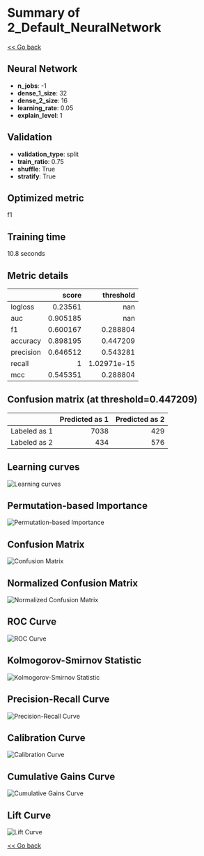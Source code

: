 # Summary of 2_Default_NeuralNetwork

[<< Go back](../README.md)


## Neural Network
- **n_jobs**: -1
- **dense_1_size**: 32
- **dense_2_size**: 16
- **learning_rate**: 0.05
- **explain_level**: 1

## Validation
 - **validation_type**: split
 - **train_ratio**: 0.75
 - **shuffle**: True
 - **stratify**: True

## Optimized metric
f1

## Training time

10.8 seconds

## Metric details
|           |    score |     threshold |
|:----------|---------:|--------------:|
| logloss   | 0.23561  | nan           |
| auc       | 0.905185 | nan           |
| f1        | 0.600167 |   0.288804    |
| accuracy  | 0.898195 |   0.447209    |
| precision | 0.646512 |   0.543281    |
| recall    | 1        |   1.02971e-15 |
| mcc       | 0.545351 |   0.288804    |


## Confusion matrix (at threshold=0.447209)
|              |   Predicted as 1 |   Predicted as 2 |
|:-------------|-----------------:|-----------------:|
| Labeled as 1 |             7038 |              429 |
| Labeled as 2 |              434 |              576 |

## Learning curves
![Learning curves](learning_curves.png)

## Permutation-based Importance
![Permutation-based Importance](permutation_importance.png)
## Confusion Matrix

![Confusion Matrix](confusion_matrix.png)


## Normalized Confusion Matrix

![Normalized Confusion Matrix](confusion_matrix_normalized.png)


## ROC Curve

![ROC Curve](roc_curve.png)


## Kolmogorov-Smirnov Statistic

![Kolmogorov-Smirnov Statistic](ks_statistic.png)


## Precision-Recall Curve

![Precision-Recall Curve](precision_recall_curve.png)


## Calibration Curve

![Calibration Curve](calibration_curve_curve.png)


## Cumulative Gains Curve

![Cumulative Gains Curve](cumulative_gains_curve.png)


## Lift Curve

![Lift Curve](lift_curve.png)



[<< Go back](../README.md)
